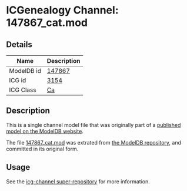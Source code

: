 # ICGenealogy Channel: 147867\_cat.mod

## Details

Name | Description
---- | -----------
ModelDB id | [147867](http://senselab.med.yale.edu/ModelDB/ShowModel.cshtml?model=147867)
ICG id | [3154](http://icg.neurotheory.ox.ac.uk/channels/3/3154)
ICG Class | [Ca](http://icg.neurotheory.ox.ac.uk/channels/3)

## Description

This is a single channel model file that was originally part of a [published model on the ModelDB website](http://senselab.med.yale.edu/mModelDB/ShowModel.cshtml?model=147867).

The file [147867\_cat.mod](147867_cat.mod) was extrated from [the ModelDB repository](http://senselab.med.yale.edu/ModelDB/ShowModel.cshtml?model=147867), and committed in its original form.

## Usage

See the [icg-channel super-repository](https://github.com/icgenealogy/icg-channels) for more information.